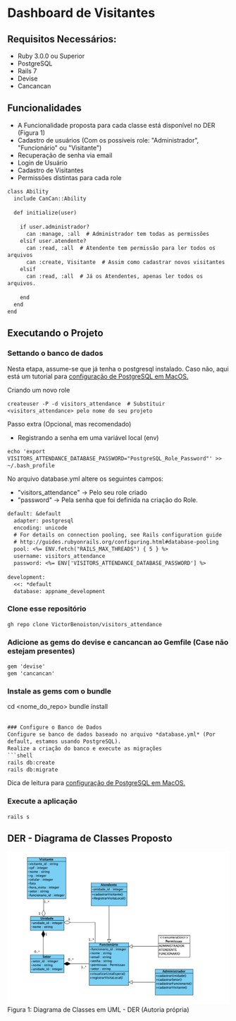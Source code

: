 # Dashboard de Visitantes

## Requisitos Necessários:

* Ruby 3.0.0 ou Superior
* PostgreSQL
* Rails 7
* Devise
* Cancancan

## Funcionalidades

- A Funcionalidade proposta para cada classe está disponível no DER (Figura 1)
- Cadastro de usuários (Com os possíveis role: "Administrador", "Funcionário" ou "Visitante")
- Recuperação de senha via email
- Login de Usuário
- Cadastro de Visitantes
- Permissões distintas para cada role

```shell
class Ability
  include CanCan::Ability

  def initialize(user)

    if user.administrador?
      can :manage, :all  # Administrador tem todas as permissões
    elsif user.atendente? 
      can :read, :all  # Atendente tem permissão para ler todos os arquivos
      can :create, Visitante  # Assim como cadastrar novos visitantes
    elsif
      can :read, :all  # Já os Atendentes, apenas ler todos os arquivos.

    end
  end
end

```

## Executando o Projeto

### Settando o banco de dados
Nesta etapa, assume-se que já tenha o postgresql instalado. 
Caso não, aqui está um tutorial para [configuração de PostgreSQL em MacOS.](https://www.digitalocean.com/community/tutorials/how-to-use-postgresql-with-your-ruby-on-rails-application-on-macos)

Criando um novo role
```shell
createuser -P -d visitors_attendance  # Substituir <visitors_attendance> pelo nome do seu projeto
```

Passo extra (Opcional, mas recomendado)
- Registrando a senha em uma variável local (env)
```shell
echo 'export VISITORS_ATTENDANCE_DATABASE_PASSWORD="PostgreSQL_Role_Password"' >> ~/.bash_profile
```

No arquivo database.yml altere os seguintes campos:
- "visitors_attendance" -> Pelo seu role criado
- "password" -> Pela senha que foi definida na criação do Role.
```shell
default: &default
  adapter: postgresql
  encoding: unicode
  # For details on connection pooling, see Rails configuration guide
  # http://guides.rubyonrails.org/configuring.html#database-pooling
  pool: <%= ENV.fetch("RAILS_MAX_THREADS") { 5 } %>
  username: visitors_attendance
  password: <%= ENV['VISITORS_ATTENDANCE_DATABASE_PASSWORD'] %> 

development:
  <<: *default
  database: appname_development
```
### Clone esse repositório
```shell
gh repo clone VictorBenoiston/visitors_attendance
```

### Adicione as gems do devise e cancancan ao Gemfile (Case não estejam presentes)
```shell
gem 'devise'
gem 'cancancan'
```

### Instale as gems com o bundle
cd <nome_do_repo> 
bundle install
```

### Configure o Banco de Dados
Configure se banco de dados baseado no arquivo *database.yml* (Por default, estamos usando PostgreSQL).
Realize a criação do banco e execute as migrações
```shell
rails db:create
rails db:migrate
```
Dica de leitura para [configuração de PostgreSQL em MacOS.](https://www.digitalocean.com/community/tutorials/how-to-use-postgresql-with-your-ruby-on-rails-application-on-macos)

### Execute a aplicação
```shell
rails s
```

## DER - Diagrama de Classes Proposto
<img src="uml_der.png"/>
Figura 1: Diagrama de Classes em UML - DER (Autoria própria)
